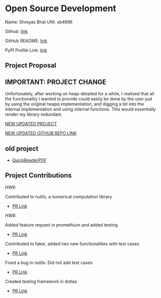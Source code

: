 # Open Source Development

Name: Shreyas Bhat
UNI: sb4696

Github: [link](https://github.com/Sbhat92)

GitHub README: [link](https://github.com/Sbhat92/Sbhat92/blob/main/README.md)

PyPI Profile Link: [link](https://pypi.org/user/Sbhat92/)

## Project Proposal

## IMPORTANT: PROJECT CHANGE

Unfortunately, after working on heap-detailed for a while, I realised that all the functionality I wanted to provide could easily be done by the user just by using the original heapq implementation, and digging a bit into the internal implementation and using internal functions. This would essentially render my library redundant.

[NEW UPDATED PROJECT](../projects/python/QuickReaderPDF.md)

[NEW UPDATED GITHUB REPO LINK](https://github.com/Sbhat92/QuickReaderPDF)

## old project

- [QuickReaderPDF](../projects/python/heap-implementation.md)

## Project Contributions

HW6:

Contributed to nutils, a numerical computation library

- [PR Link](https://github.com/evalf/nutils/pull/781)

HW8:

Added feature request in promethium and added testing

- [PR Link](https://github.com/berkay-yalin/promethium/pull/8)

Contributed to faker, added two new functionalities with test cases

- [PR Link](https://github.com/joke2k/faker/pull/1864)

Fixed a bug in nutils. Did not add test cases

- [PR Link](https://github.com/evalf/nutils/pull/789)

Created testing framework in dotlas

- [PR Link](https://github.com/dotlas/api-client-python/pull/11)
